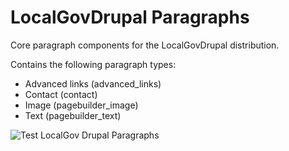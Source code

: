 # LocalGovDrupal Paragraphs

Core paragraph components for the LocalGovDrupal distribution.

Contains the following paragraph types:

* Advanced links (advanced_links)
* Contact (contact)
* Image (pagebuilder_image)
* Text (pagebuilder_text)

![Test LocalGov Drupal Paragraphs](https://github.com/localgovdrupal/localgov_paragraphs/workflows/Test%20LocalGov%20Drupal%20Paragraphs/badge.svg)
